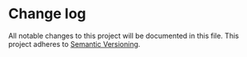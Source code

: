 # Change log

All notable changes to this project will be documented in this file. This project adheres to [Semantic Versioning](https://semver.org/).
